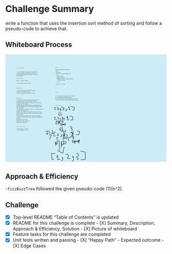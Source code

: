 # Challenge Summary
<!-- Description of the challenge -->
write a function that uses the insertion sort method of sorting and follow a pseudo-code to achieve that.

## Whiteboard Process
<!-- Embedded whiteboard image -->

![Whiteboard Image](WBR.svg)

## Approach & Efficiency
<!-- What approach did you take? Why? What is the Big O space/time for this approach? -->
-`fizzBuzzTree` followed the given pseudo-code (1)(n^2).

## Challenge

- [X] Top-level README “Table of Contents” is updated
- [x] README for this challenge is complete
       - [X] Summary, Description, Approach & Efficiency, Solution
       - [X] Picture of whiteboard
- [X] Feature tasks for this challenge are completed
- [X] Unit tests written and passing
       - [X] “Happy Path” - Expected outcome
       - [X] Edge Cases
